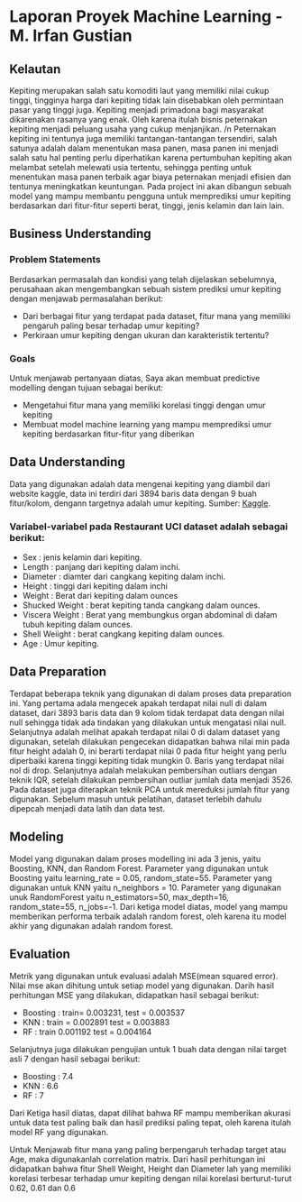 # Laporan Proyek Machine Learning - M. Irfan Gustian

## Kelautan

Kepiting merupakan salah satu komoditi laut yang memiliki nilai cukup tinggi, tingginya harga dari kepiting tidak lain disebabkan oleh permintaan pasar yang tinggi juga. Kepiting menjadi primadona bagi masyarakat dikarenakan rasanya yang enak. Oleh karena itulah bisnis peternakan kepiting menjadi peluang usaha yang cukup menjanjikan. /n
Peternakan kepiting ini tentunya juga memiliki tantangan-tantangan tersendiri, salah satunya adalah dalam menentukan masa panen, masa panen ini menjadi salah satu hal penting perlu diperhatikan karena pertumbuhan kepiting akan melambat setelah melewati usia tertentu, sehingga penting untuk menentukan masa panen terbaik agar biaya peternakan menjadi efisien dan tentunya meningkatkan keuntungan. Pada project ini akan dibangun sebuah model yang mampu membantu pengguna untuk memprediksi umur kepiting berdasarkan dari fitur-fitur seperti berat, tinggi, jenis kelamin dan lain lain.

## Business Understanding



### Problem Statements

Berdasarkan permasalah dan kondisi yang telah dijelaskan sebelumnya, perusahaan akan mengembangkan sebuah sistem prediksi umur kepiting dengan menjawab permasalahan berikut:
- Dari berbagai fitur yang terdapat pada dataset, fitur mana yang memiliki pengaruh paling besar terhadap umur kepiting?
- Perkiraan umur kepiting dengan ukuran dan karakteristik tertentu?

### Goals

Untuk menjawab pertanyaan diatas, Saya akan membuat predictive modelling dengan tujuan sebagai berikut:
- Mengetahui fitur mana yang memiliki korelasi tinggi dengan umur kepiting
- Membuat model machine learning yang mampu memprediksi umur kepiting berdasarkan fitur-fitur yang diberikan

## Data Understanding
Data yang digunakan adalah data mengenai kepiting yang diambil dari website kaggle, data ini terdiri dari 3894 baris data dengan 9 buah fitur/kolom, dengann targetnya adalah umur kepiting. Sumber: [Kaggle](https://www.kaggle.com/datasets/sidhus/crab-age-prediction).

### Variabel-variabel pada Restaurant UCI dataset adalah sebagai berikut:
- Sex : jenis kelamin dari kepiting.
- Length : panjang dari kepiting dalam inchi.
- Diameter : diamter dari cangkang kepiting dalam inchi.
- Height : tinggi dari kepiting dalam inchi
- Weight : Berat dari kepiting dalam ounces
- Shucked Weight : berat kepiting tanda cangkang dalam ounces.
- Viscera Weight : Berat yang membungkus organ abdominal di dalam tubuh kepiting dalam ounces.
- Shell Weiight : berat cangkang kepiting dalam ounces.
- Age : Umur kepiting.

## Data Preparation
Terdapat beberapa teknik yang digunakan di dalam proses data preparation ini. Yang pertama adala mengecek apakah terdapat nilai null di dalam dataset, dari 3893 baris data dan 9 kolom tidak terdapat data dengan nilai null sehingga tidak ada tindakan yang dilakukan untuk mengatasi nilai null.
Selanjutnya adalah melihat apakah terdapat nilai 0 di dalam dataset yang digunakan, setelah dilakukan pengecekan didapatkan bahwa nilai min pada fitur height adalah 0, ini berarti terdapat nilai 0 pada fitur height yang perlu diperbaiki karena tinggi kepiting tidak mungkin 0. Baris yang terdapat nilai nol di drop.
Selanjutnya adalah melakukan pembersihan outliars dengan teknik IQR, setelah dilakukan pembersihan outliar jumlah data menjadi 3526.
Pada dataset juga diterapkan teknik PCA untuk mereduksi jumlah fitur yang digunakan.
Sebelum masuh untuk pelatihan, dataset terlebih dahulu dipepcah menjadi data latih dan data test.

## Modeling
Model yang digunakan dalam proses modelling ini ada 3 jenis, yaitu Boosting, KNN, dan Random Forest.
Parameter yang digunakan untuk Boosting yaitu learning_rate = 0.05, random_state=55.
Parameter yang digunakan untuk KNN yaitu n_neighbors = 10.
Parameter yang digunakan unuk RandomForest yaitu n_estimators=50, max_depth=16, random_state=55, n_jobs=-1.
Dari ketiga model diatas, model yang mampu memberikan performa terbaik adalah random forest, oleh karena itu model akhir yang digunakan adalah random forest.

## Evaluation
Metrik yang digunakan untuk evaluasi adalah MSE(mean squared error). Nilai mse akan dihitung untuk setiap model yang digunakan. Darih hasil perhitungan MSE yang dilakukan, didapatkan hasil sebagai berikut:
- Boosting : train= 0.003231,	test = 0.003537
- KNN : train = 0.002891	test = 0.003883
- RF : train 0.001192	test = 0.004164

Selanjutnya juga dilakukan pengujian untuk 1 buah data dengan nilai target asli 7 dengan hasil sebagai berikut:
- Boosting : 7.4
- KNN : 6.6
- RF : 7

Dari Ketiga hasil diatas, dapat dilihat bahwa RF mampu memberikan akurasi untuk data test paling baik dan hasil prediksi paling tepat, oleh karena itulah model RF yang digunakan.

Untuk Menjawab fitur mana yang paling berpengaruh terhadap target atau Age, maka digunakanlah correlation matrix. Dari hasil perhitungan ini didapatkan bahwa fitur Shell Weight, Height dan Diameter lah yang memiliki korelasi terbesar terhadap umur kepiting dengan nilai korelasi berturut-turut 0.62, 0.61 dan 0.6


